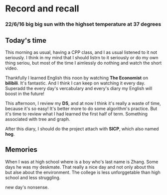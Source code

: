 # Record and recall

### 22/6/16 big big sun with the highset temperature at 37 degrees

## Today's time

This morning as usual, having a CPP class, and I as usual listened to it not seriously. I think in 
my mind that I should listrn to it seriously or do my own thing seriou, but most of the time I 
aimlessly do nothing and watch the short video. 

Thankfully I learned English this noon by watching **The Economist** on **bilibili**. It's fantastic. 
And I think I can keep on watching it every day. Superadd the every day's vercabulary and every's 
diary my English will boost in the future!

This afternoon, I review my **DS**, and at now I think it's really a waste of time, because it's so 
easy! It's better more to do some algorithm's practice. But it's time to review what I had learned 
the first half of term. Something associated with tree and graph.

After this diary, I should do the project attach with **SICP**, which also named **hog**. 

## Memories

When I was at high school where is a boy who's last name is Zhang. Some days he was my deskmate. 
That really a nice day and not only about this but alse about the environment. The college is less 
unforggetable than high school and less struggling.

new day's nonsense.
